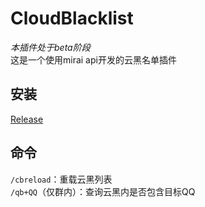 # CloudBlacklist

*本插件处于beta阶段*  
这是一个使用mirai api开发的云黑名单插件  

## 安装

[Release](https://github.com/ShrBox/CloudBlacklist/releases)

## 命令

`/cbreload`：重载云黑列表  
`/qb+QQ`（仅群内）：查询云黑内是否包含目标QQ